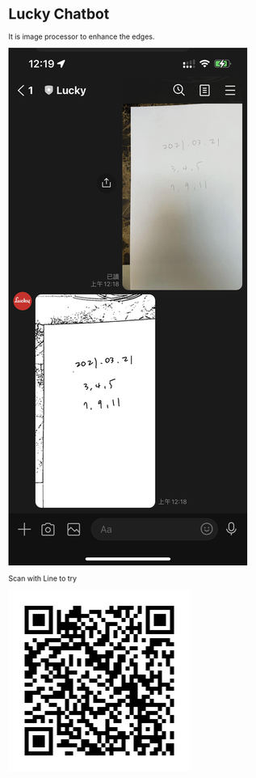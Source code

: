 # Lucky Chatbot

It is image processor to enhance the edges.

 ![example](assets/IMG_3049.PNG)

Scan with Line to try

![qr code](assets/149eyhyu.png)
